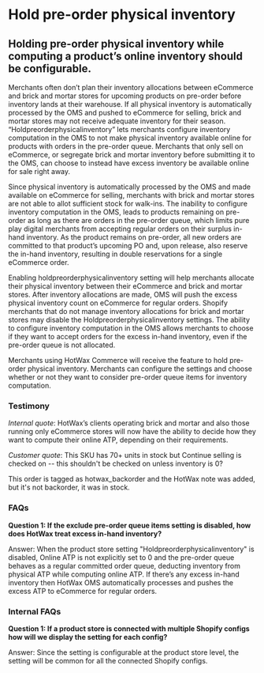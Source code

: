 # Hold pre-order physical inventory

## Holding pre-order physical inventory while computing a product’s online inventory should be configurable. 

Merchants often don’t plan their inventory allocations between eCommerce and brick and mortar stores for upcoming products on pre-order before inventory lands at their warehouse. If all physical inventory is automatically processed by the OMS and pushed to eCommerce for selling, brick and mortar stores may not receive adequate inventory for their season. “Holdpreorderphysicalinventory” lets merchants configure inventory computation in the OMS to not make physical inventory available online for products with orders in the pre-order queue. Merchants that only sell on eCommerce, or segregate brick and mortar inventory before submitting it to the OMS, can choose to instead have excess inventory be available online for sale right away.

Since physical inventory is automatically processed by the OMS and made available on eCommerce for selling, merchants with brick and mortar stores are not able to allot sufficient stock for walk-ins. The inability to configure inventory computation in the OMS, leads to products remaining on pre-order as long as there are orders in the pre-order queue, which limits pure play digital merchants from accepting regular orders on their surplus in-hand inventory. As the product remains on pre-order, all new orders are committed to that product’s upcoming PO and, upon release, also reserve the in-hand inventory, resulting in double reservations for a single eCommerce order.

Enabling holdpreorderphysicalinventory setting will help merchants allocate their physical inventory between their eCommerce and brick and mortar stores. After inventory allocations are made, OMS will push the excess physical inventory count on eCommerce for regular orders. Shopify merchants that do not manage inventory allocations for brick and mortar stores may disable the Holdpreorderphysicalinventory settings. The ability to configure inventory computation in the OMS allows merchants to choose if they want to accept orders for the excess in-hand inventory, even if the pre-order queue is not allocated.

Merchants using HotWax Commerce will receive the feature to hold pre-order physical inventory. Merchants can configure the settings and choose whether or not they want to consider pre-order queue items for inventory computation.

### Testimony

*Internal quote*: HotWax’s clients operating brick and mortar and also those running only eCommerce stores will now have the ability to decide how they want to compute their online ATP, depending on their requirements.

*Customer quote*: This SKU has 70+ units in stock but Continue selling is checked on -- this shouldn't be checked on unless inventory is 0? 

This order is tagged as hotwax_backorder and the HotWax note was added, but it's not backorder, it was in stock.

### FAQs

**Question 1: If the exclude pre-order queue items setting is disabled, how does HotWax treat excess in-hand inventory?**

Answer: When the product store setting "Holdpreorderphysicalinventory" is disabled, Online ATP is not explicitly set to 0 and the pre-order queue behaves as a regular committed order queue, deducting inventory from physical ATP while computing online ATP. If there’s any excess in-hand inventory then HotWax OMS automatically processes and pushes the excess ATP to eCommerce for regular orders.

### Internal FAQs

**Question 1: If a product store is connected with multiple Shopify configs how will we display the setting for each config?**

Answer: Since the setting is configurable at the product store level, the setting will be common for all the connected Shopify configs.
